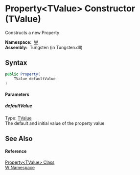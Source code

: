 Property&lt;TValue> Constructor (TValue)
========================================
   Constructs a new Property

  **Namespace:**  [W][1]  
  **Assembly:**  Tungsten (in Tungsten.dll)

Syntax
------

```csharp
public Property(
	TValue defaultValue
)
```

#### Parameters

##### *defaultValue*
Type: [TValue][2]  
The default and initial value of the property value


See Also
--------

#### Reference
[Property&lt;TValue> Class][2]  
[W Namespace][1]  

[1]: ../README.md
[2]: README.md